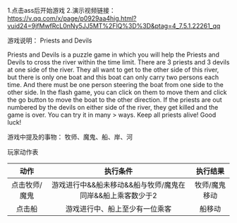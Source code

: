 
1.点击ass后开始游戏
2.演示视频链接：https://v.qq.com/x/page/p0929aa4hig.html?vuid24=9jfMwfRcL0nNy5JJ5MT%2FlQ%3D%3D&ptag=4_7.5.1.22261_qq

游戏说明：
Priests and Devils

Priests and Devils is a puzzle game in which you will help the Priests and Devils to cross the river within the time limit. There are 3 priests and 3 devils at one side of the river. They all want to get to the other side of this river, but there is only one boat and this boat can only carry two persons each time. And there must be one person steering the boat from one side to the other side. In the flash game, you can click on them to move them and click the go button to move the boat to the other direction. If the priests are out numbered by the devils on either side of the river, they get killed and the game is over. You can try it in many > ways. Keep all priests alive! Good luck!



游戏中提及的事物：
牧师、魔鬼、船、岸、河

玩家动作表


| 动作 | 执行条件 | 执行结果 |
| :----:| :----: | :----: |
| 点击牧师/魔鬼 | 游戏进行中&&船未移动&&船与牧师/魔鬼在同岸&&船上乘客数少于2 | 牧师/魔鬼移动 |
| 点击船 | 游戏进行中、船上至少有一位乘客 | 船移动 |

